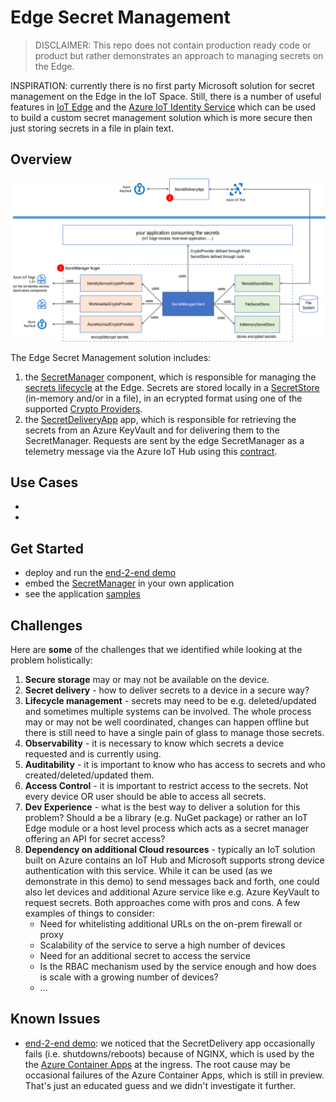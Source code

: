 # Edge Secret Management

> DISCLAIMER: This repo does not contain production ready code or product but rather demonstrates an approach to managing secrets on the Edge.

INSPIRATION: currently there is no first party Microsoft solution for secret management on the Edge in the IoT Space. Still, there is a number of useful features in [IoT Edge](https://azure.microsoft.com/en-us/services/iot-edge/) and the [Azure IoT Identity Service](https://azure.github.io/iot-identity-service/) which can be used to build a custom secret management solution which is more secure then just storing secrets in a file in plain text.

## Overview
![](./images/overview-arch.png)

The Edge Secret Management solution includes:
1. the [SecretManager](./SecretManager/) component, which is responsible for managing the [secrets lifecycle](./SecretManager/README.md#secrets-lifecycle) at the Edge. Secrets are stored locally in a [SecretStore](./SecretManager/README.md#secrets-store) (in-memory and/or in a file), in an ecrypted format using one of the supported [Crypto Providers](./CryptoProvider/). 
2. the [SecretDeliveryApp](./SecretDeliveryApp/) app, which is responsible for retrieving the secrets from an Azure KeyVault and for delivering them to the SecretManager. Requests are sent by the edge SecretManager as a telemetry message via the Azure IoT Hub using this [contract](./docs/contracts.md).


## Use Cases
*
*


## Get Started
* deploy and run the [end-2-end demo](./docs/e2e-demo.md)
* embed the [SecretManager](./SecretManager/) in your own application
* see the application [samples](./Samples/)

## Challenges
Here are **some** of the challenges that we identified while looking at the problem holistically:

1. **Secure storage** may or may not be available on the device.
2. **Secret delivery** - how to deliver secrets to a device in a secure way?
3. **Lifecycle management** - secrets may need to be e.g. deleted/updated and sometimes multiple systems can be involved. The whole process may or may not be well coordinated, changes can happen offline but there is still need to have a single pain of glass to manage those secrets.
4. **Observability** - it is necessary to know which secrets a device requested and is currently using.
5. **Auditability** - it is important to know who has access to secrets and who created/deleted/updated them.
6. **Access Control** - it is important to restrict access to the secrets. Not every device OR user should be able to access all secrets.
7. **Dev Experience** - what is the best way to deliver a solution for this problem? Should a be a library (e.g. NuGet package) or rather an IoT Edge module or a host level process which acts as a secret manager offering an API for secret access?
8. **Dependency on additional Cloud resources** - typically an IoT solution built on Azure contains an IoT Hub and Microsoft supports strong device authentication with this service. While it can be used (as we demonstrate in this demo) to send messages back and forth, one could also let devices and additional Azure service like e.g. Azure KeyVault to request secrets. Both approaches come with pros and cons. A few examples of things to consider:
   - Need for whitelisting additional URLs on the on-prem firewall or proxy
   - Scalability of the service to serve a high number of devices
   - Need for an additional secret to access the service
   - Is the RBAC mechanism used by the service enough and how does is scale with a growing number of devices?
   - ...

## Known Issues
* [end-2-end demo](./docs/e2e-demo.md): we noticed that the SecretDelivery app occasionally fails (i.e. shutdowns/reboots) because of NGINX, which is used by the the [Azure Container Apps](https://azure.microsoft.com/en-us/services/container-apps/) at the ingress. The root cause may be occasional failures of the Azure Container Apps, which is still in preview. That's just an educated guess and we didn't investigate it further.